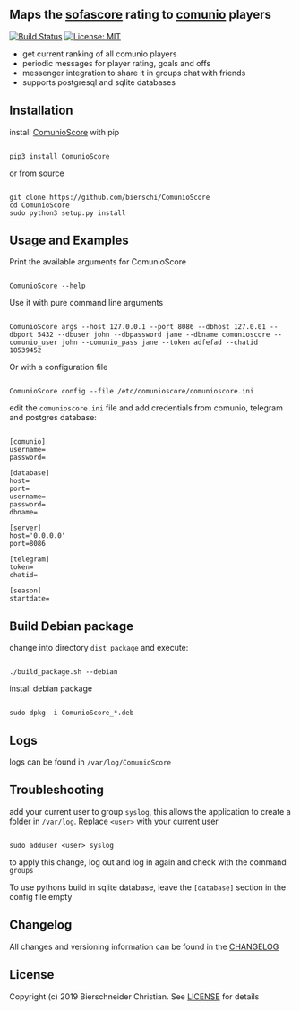 ## Maps the [sofascore](https://www.sofascore.com/de/) rating to [comunio](https://www.comunio.de/home) players
[![Build Status](https://travis-ci.org/bierschi/ComunioScore.png?branch=master)](https://travis-ci.org/bierschi/ComunioScore) [![License: MIT](https://img.shields.io/badge/License-MIT-green.svg)](https://opensource.org/licenses/MIT)
- get current ranking of all comunio players
- periodic messages for player rating, goals and offs
- messenger integration to share it in groups chat with friends
- supports postgresql and sqlite databases

## Installation

install [ComunioScore](https://pypi.org/project/ComunioScore/) with pip
<pre><code>
pip3 install ComunioScore
</code></pre>

or from source
<pre><code>
git clone https://github.com/bierschi/ComunioScore
cd ComunioScore
sudo python3 setup.py install
</code></pre>


## Usage and Examples

Print the available arguments for ComunioScore
<pre><code>
ComunioScore --help
</code></pre>

Use it with pure command line arguments
<pre><code>
ComunioScore args --host 127.0.0.1 --port 8086 --dbhost 127.0.01 --dbport 5432 --dbuser john --dbpassword jane --dbname comunioscore --comunio_user john --comunio_pass jane --token adfefad --chatid 18539452
</code></pre>

Or with a configuration file
<pre><code>
ComunioScore config --file /etc/comunioscore/comunioscore.ini
</code></pre>


edit the `comunioscore.ini` file and add credentials from comunio, telegram and postgres database:
<pre><code>
[comunio]
username=
password=

[database]
host=
port=
username=
password=
dbname=

[server]
host='0.0.0.0'
port=8086

[telegram]
token=
chatid=

[season]
startdate=
</code></pre>


## Build Debian package

change into directory `dist_package` and execute:
<pre><code>
./build_package.sh --debian
</code></pre>

install debian package
<pre><code>
sudo dpkg -i ComunioScore_*.deb
</code></pre>

## Logs

logs can be found in `/var/log/ComunioScore`

## Troubleshooting
add your current user to group `syslog`, this allows the application to create a folder in
`/var/log`. Replace `<user>` with your current user
<pre><code>
sudo adduser &lt;user&gt; syslog
</code></pre>
to apply this change, log out and log in again and check with the command `groups` <br>

To use pythons build in sqlite database, leave the `[database]` section in the config file empty

## Changelog
All changes and versioning information can be found in the [CHANGELOG](https://github.com/bierschi/ComunioScore/blob/master/CHANGELOG.rst)

## License
Copyright (c) 2019 Bierschneider Christian. See [LICENSE](https://github.com/bierschi/ComunioScore/blob/master/LICENSE)
for details

